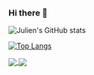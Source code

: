 ### Hi there 👋

<!--
**HAjulien/HAjulien** is a ✨ _special_ ✨ repository because its `README.md` (this file) appears on your GitHub profile.

Here are some ideas to get you started:

- 🔭 I’m currently working on ...
- 🌱 I’m currently learning ...
- 👯 I’m looking to collaborate on ...
- 🤔 I’m looking for help with ...
- 💬 Ask me about ...
- 📫 How to reach me: ...
- 😄 Pronouns: ...
- ⚡ Fun fact: ...
-->

![Julien's GitHub stats](https://github-readme-stats.vercel.app/api?username=HAjulien&show_icons=true&theme=synthwave&locale=fr)

[![Top Langs](https://github-readme-stats.vercel.app/api/top-langs/?username=HAjulien&locale=fr)](https://github.com/anuraghazra/github-readme-stats)


<a href="https://github.com/HAjulien/projet-vue-Cantine-miam">
  <img align="center" src="https://github-readme-stats.vercel.app/api/pin/?username=HAjulien&repo=projet-vue-Cantine-miam" />
</a>
<a href="https://github.com/HAjulien/symfony-cantine-miam">
  <img align="center" src="https://github-readme-stats.vercel.app/api/pin/?username=HAjulien&repo=symfony-cantine-miam" />
</a>
